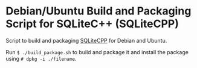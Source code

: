 # Debian/Ubuntu Build and Packaging Script for SQLiteC++ (SQLiteCPP)



Script to build and packaging [SQLiteCPP](https://github.com/SRombauts/SQLiteCpp) for Debian and Ubuntu.


Run `$ ./build_package.sh` to build and package it and install the package using `# dpkg -i ./filename`.

